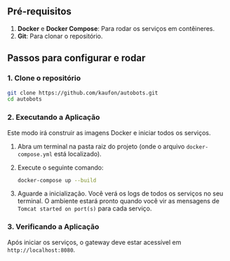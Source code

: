 ## Pré-requisitos

1. **Docker** e **Docker Compose**: Para rodar os serviços em contêineres.
2. **Git**: Para clonar o repositório.

## Passos para configurar e rodar

### 1. Clone o repositório

```bash
git clone https://github.com/kaufon/autobots.git
cd autobots
```

### 2. Executando a Aplicação

Este modo irá construir as imagens Docker e iniciar todos os serviços.

1.  Abra um terminal na pasta raiz do projeto (onde o arquivo `docker-compose.yml` está localizado).
2.  Execute o seguinte comando:

    ```bash
    docker-compose up --build
    ```
3.  Aguarde a inicialização. Você verá os logs de todos os serviços no seu terminal. O ambiente estará pronto quando você vir as mensagens de `Tomcat started on port(s)` para cada serviço.

### 3. Verificando a Aplicação 

Após iniciar os serviços, o gateway deve estar acessível em `http://localhost:8080`.

